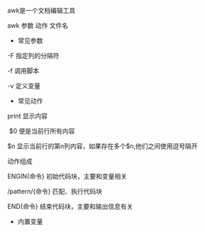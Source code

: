 awk是一个文档编辑工具

awk 参数 动作  文件名

* 常见参数

-F 指定列的分隔符

-f 调用脚本

-v 定义变量

* 常见动作

print 显示内容

​	$0 便是当前行所有内容

   $n 显示当前行的第n列内容，如果存在多个\$n,他们之间使用逗号隔开

 动作组成

  ENGIN{命令} 初始代码块，主要和变量相关

/pattern/{命令}  匹配、执行代码块

END{命令} 结束代码块，主要和输出信息有关

* 内置变量

  